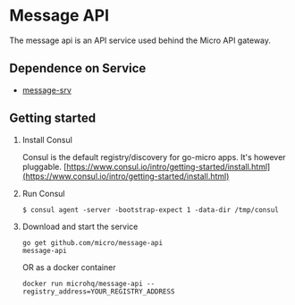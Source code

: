 # Message API

The message api is an API service used behind the Micro API gateway. 

## Dependence on Service
- [message-srv](https://github.com/microhq/message-srv)

## Getting started

1. Install Consul

	Consul is the default registry/discovery for go-micro apps. It's however pluggable.
	[https://www.consul.io/intro/getting-started/install.html](https://www.consul.io/intro/getting-started/install.html)

2. Run Consul
	```
	$ consul agent -server -bootstrap-expect 1 -data-dir /tmp/consul
	```

3. Download and start the service

	```shell
	go get github.com/micro/message-api
	message-api
	```

	OR as a docker container

	```shell
	docker run microhq/message-api --registry_address=YOUR_REGISTRY_ADDRESS
	```

